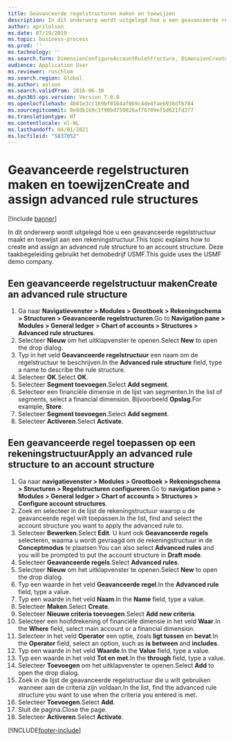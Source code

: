 ```yaml
---
title: Geavanceerde regelstructuren maken en toewijzen
description: In dit onderwerp wordt uitgelegd hoe u een geavanceerde regelstructuur maakt en toewijst aan een rekeningstructuur.
author: aprilolson
ms.date: 07/19/2019
ms.topic: business-process
ms.prod: ''
ms.technology: ''
ms.search.form: DimensionConfigureAccountRuleStructure, DimensionCreateAccountRuleStructure, DimensionHierarchyAddLevel, DimensionHierarchyConstraintActivate, DimensionConfigureAccountStructure, DimensionConfigureAccountRule, DimensionCreateAccountRule, DimensionSelectAccountRuleStructure
audience: Application User
ms.reviewer: roschlom
ms.search.region: Global
ms.author: aolson
ms.search.validFrom: 2016-06-30
ms.dyn365.ops.version: Version 7.0.0
ms.openlocfilehash: 4b81e3cc169bf0164af0b9c4de4faeb936df6784
ms.sourcegitcommit: 0e8db169c3f90bd750826af76709ef5d621fd377
ms.translationtype: HT
ms.contentlocale: nl-NL
ms.lasthandoff: 04/01/2021
ms.locfileid: "5837052"
---
```

# <a name="create-and-assign-advanced-rule-structures"></a><span data-ttu-id="a9457-103">Geavanceerde regelstructuren maken en toewijzen</span><span class="sxs-lookup"><span data-stu-id="a9457-103">Create and assign advanced rule structures</span></span>

[!include [banner](../../includes/banner.md)]

<span data-ttu-id="a9457-104">In dit onderwerp wordt uitgelegd hoe u een geavanceerde regelstructuur maakt en toewijst aan een rekeningstructuur.</span><span class="sxs-lookup"><span data-stu-id="a9457-104">This topic explains how to create and assign an advanced rule structure to an account structure.</span></span> <span data-ttu-id="a9457-105">Deze taakbegeleiding gebruikt het demobedrijf USMF.</span><span class="sxs-lookup"><span data-stu-id="a9457-105">This guide uses the USMF demo company.</span></span>

## <a name="create-an-advanced-rule-structure"></a><span data-ttu-id="a9457-106">Een geavanceerde regelstructuur maken</span><span class="sxs-lookup"><span data-stu-id="a9457-106">Create an advanced rule structure</span></span>
1. <span data-ttu-id="a9457-107">Ga naar **Navigatievenster > Modules > Grootboek > Rekeningschema > Structuren > Geavanceerde regelstructuren**.</span><span class="sxs-lookup"><span data-stu-id="a9457-107">Go to **Navigation pane > Modules > General ledger > Chart of accounts > Structures > Advanced rule structures**.</span></span>
2. <span data-ttu-id="a9457-108">Selecteer **Nieuw** om het uitklapvenster te openen.</span><span class="sxs-lookup"><span data-stu-id="a9457-108">Select **New** to open the drop dialog.</span></span>
3. <span data-ttu-id="a9457-109">Typ in het veld **Geavanceerde regelstructuur** een naam om de regelstructuur te beschrijven.</span><span class="sxs-lookup"><span data-stu-id="a9457-109">In the **Advanced rule structure** field, type a name to describe the rule structure.</span></span>
4. <span data-ttu-id="a9457-110">Selecteer **OK**.</span><span class="sxs-lookup"><span data-stu-id="a9457-110">Select **OK**.</span></span>
5. <span data-ttu-id="a9457-111">Selecteer **Segment toevoegen**.</span><span class="sxs-lookup"><span data-stu-id="a9457-111">Select **Add segment**.</span></span>
6. <span data-ttu-id="a9457-112">Selecteer een financiële dimensie in de lijst van segmenten.</span><span class="sxs-lookup"><span data-stu-id="a9457-112">In the list of segments, select a financial dimension.</span></span> <span data-ttu-id="a9457-113">Bijvoorbeeld **Opslag**.</span><span class="sxs-lookup"><span data-stu-id="a9457-113">For example, **Store**.</span></span>  
7. <span data-ttu-id="a9457-114">Selecteer **Segment toevoegen**.</span><span class="sxs-lookup"><span data-stu-id="a9457-114">Select **Add segment**.</span></span>
8. <span data-ttu-id="a9457-115">Selecteer **Activeren**.</span><span class="sxs-lookup"><span data-stu-id="a9457-115">Select **Activate**.</span></span>

## <a name="apply-an-advanced-rule-structure-to-an-account-structure"></a><span data-ttu-id="a9457-116">Een geavanceerde regel toepassen op een rekeningstructuur</span><span class="sxs-lookup"><span data-stu-id="a9457-116">Apply an advanced rule structure to an account structure</span></span>
1. <span data-ttu-id="a9457-117">Ga naar **navigatievenster > Modules > Grootboek > Rekeningschema > Structuren > Regelstructuren configureren**.</span><span class="sxs-lookup"><span data-stu-id="a9457-117">Go to **navigation pane > Modules > General ledger > Chart of accounts > Structures > Configure account structures**.</span></span>
2. <span data-ttu-id="a9457-118">Zoek en selecteer in de lijst de rekeningstructuur waarop u de geavanceerde regel wilt toepassen.</span><span class="sxs-lookup"><span data-stu-id="a9457-118">In the list, find and select the account structure you want to apply the advanced rule to.</span></span>
3. <span data-ttu-id="a9457-119">Selecteer **Bewerken**.</span><span class="sxs-lookup"><span data-stu-id="a9457-119">Select **Edit**.</span></span> <span data-ttu-id="a9457-120">U kunt ook **Geavanceerde regels** selecteren, waarna u wordt gevraagd om de rekeningstructuur in de **Conceptmodus** te plaatsen.</span><span class="sxs-lookup"><span data-stu-id="a9457-120">You can also select **Advanced rules** and you will be prompted to put the account structure in **Draft mode**.</span></span>  
4. <span data-ttu-id="a9457-121">Selecteer **Geavanceerde regels**.</span><span class="sxs-lookup"><span data-stu-id="a9457-121">Select **Advanced rules**.</span></span>
5. <span data-ttu-id="a9457-122">Selecteer **Nieuw** om het uitklapvenster te openen.</span><span class="sxs-lookup"><span data-stu-id="a9457-122">Select **New** to open the drop dialog.</span></span>
6. <span data-ttu-id="a9457-123">Typ een waarde in het veld **Geavanceerde regel**.</span><span class="sxs-lookup"><span data-stu-id="a9457-123">In the **Advanced rule** field, type a value.</span></span>
7. <span data-ttu-id="a9457-124">Typ een waarde in het veld **Naam**.</span><span class="sxs-lookup"><span data-stu-id="a9457-124">In the **Name** field, type a value.</span></span>
8. <span data-ttu-id="a9457-125">Selecteer **Maken**.</span><span class="sxs-lookup"><span data-stu-id="a9457-125">Select **Create**.</span></span>
9. <span data-ttu-id="a9457-126">Selecteer **Nieuwe criteria toevoegen**.</span><span class="sxs-lookup"><span data-stu-id="a9457-126">Select **Add new criteria**.</span></span>
10. <span data-ttu-id="a9457-127">Selecteer een hoofdrekening of financiële dimensie in het veld **Waar**.</span><span class="sxs-lookup"><span data-stu-id="a9457-127">In the **Where** field, select main account or a financial dimension.</span></span>
11. <span data-ttu-id="a9457-128">Selecteer in het veld **Operator** een optie, zoals **ligt tussen** en **bevat**.</span><span class="sxs-lookup"><span data-stu-id="a9457-128">In the **Operator** field, select an option, such as **is between** and **includes**.</span></span>
12. <span data-ttu-id="a9457-129">Typ een waarde in het veld **Waarde**.</span><span class="sxs-lookup"><span data-stu-id="a9457-129">In the **Value** field, type a value.</span></span>
13. <span data-ttu-id="a9457-130">Typ een waarde in het veld **Tot en met**.</span><span class="sxs-lookup"><span data-stu-id="a9457-130">In the **through** field, type a value.</span></span>
14. <span data-ttu-id="a9457-131">Selecteer **Toevoegen** om het uitklapvenster te openen.</span><span class="sxs-lookup"><span data-stu-id="a9457-131">Select **Add** to open the drop dialog.</span></span>
15. <span data-ttu-id="a9457-132">Zoek in de lijst de geavanceerde regelstructuur die u wilt gebruiken wanneer aan de criteria zijn voldaan.</span><span class="sxs-lookup"><span data-stu-id="a9457-132">In the list, find the advanced rule structure you want to use when the criteria you entered is met.</span></span>
16. <span data-ttu-id="a9457-133">Selecteer **Toevoegen**.</span><span class="sxs-lookup"><span data-stu-id="a9457-133">Select **Add**.</span></span>
17. <span data-ttu-id="a9457-134">Sluit de pagina.</span><span class="sxs-lookup"><span data-stu-id="a9457-134">Close the page.</span></span>
18. <span data-ttu-id="a9457-135">Selecteer **Activeren**.</span><span class="sxs-lookup"><span data-stu-id="a9457-135">Select **Activate**.</span></span>



[!INCLUDE[footer-include](../../../includes/footer-banner.md)]